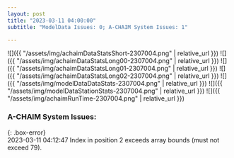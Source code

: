 ```yaml
---
layout: post
title: "2023-03-11 04:00:00"
subtitle: "ModelData Issues: 0; A-CHAIM System Issues: 1"

---
```


![]({{ "/assets/img/achaimDataStatsShort-2307004.png" | relative_url }})
![]({{ "/assets/img/achaimDataStatsLong00-2307004.png" | relative_url }})
![]({{ "/assets/img/achaimDataStatsLong01-2307004.png" | relative_url }})
![]({{ "/assets/img/achaimDataStatsLong02-2307004.png" | relative_url }})
![]({{ "/assets/img/modelDataDataStats-2307004.png" | relative_url }})
![]({{ "/assets/img/modelDataStationStats-2307004.png" | relative_url }})
![]({{ "/assets/img/achaimRunTime-2307004.png" | relative_url }})


### A-CHAIM System Issues:  
  
{: .box-error}  
2023-03-11 04:12:47 Index in position 2 exceeds array bounds (must not exceed 79).  
